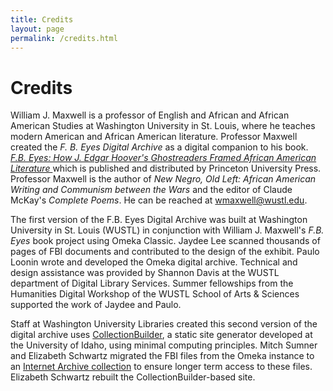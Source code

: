 ```yaml
---
title: Credits
layout: page
permalink: /credits.html
---
```



<div id="fbeyes-container">
<h1>Credits</h1>

<p>William J. Maxwell is a professor of English and African and African American Studies at Washington University in St. Louis, where he teaches modern American and African American literature. Professor Maxwell created the <em>F. B. Eyes Digital Archive</em> as a digital companion to his book. <a href="http://press.princeton.edu/titles/10321.html"><em>F.B. Eyes: How J. Edgar Hoover's Ghostreaders Framed African American Literature&nbsp;</em></a>which is published and distributed by Princeton University Press. Professor Maxwell is the author of <em>New Negro, Old Left: African American Writing and Communism between the Wars</em> and the editor of Claude McKay's <em>Complete Poems</em>. He can be reached at <a href="mailto:wmaxwell@wustl.edu">wmaxwell@wustl.edu</a>.</p>

<p>The first version of the F.B. Eyes Digital Archive was built at Washington University in St. Louis (WUSTL) in conjunction with William J. Maxwell's <em>F.B. Eyes</em> book project using Omeka Classic. Jaydee Lee scanned thousands of pages of FBI documents and contributed to the design of the exhibit. Paulo Loonin wrote and developed the Omeka digital archive. Technical and design assistance was provided by Shannon Davis at the WUSTL department of Digital Library Services.  Summer fellowships from the Humanities Digital Workshop of the WUSTL School of Arts &amp; Sciences supported the work of Jaydee and Paulo.</p>

<p>Staff at Washington University Libraries created this second version of the digital archive uses <a href="https://collectionbuilder.github.io/">CollectionBuilder</a>, a static site generator developed at the University of Idaho, using minimal computing principles. Mitch Sumner and Elizabeth Schwartz migrated the FBI files from the Omeka instance to an <a href="https://archive.org/details/FBEyes">Internet Archive collection</a> to ensure longer term access to these files. Elizabeth Schwartz rebuilt the CollectionBuilder-based site.</p>
</div>